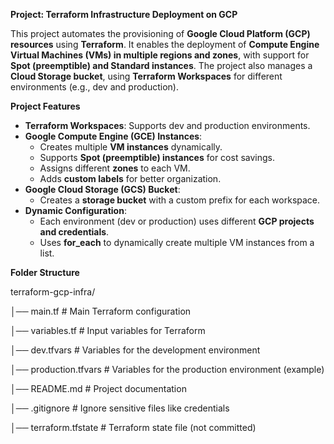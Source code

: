 **Project: Terraform Infrastructure Deployment on GCP**

This project automates the provisioning of **Google Cloud Platform (GCP) resources** using **Terraform**. It enables the deployment of **Compute Engine Virtual Machines (VMs) in multiple regions and zones**, with support for **Spot (preemptible) and Standard instances**. The project also manages a **Cloud Storage bucket**, using **Terraform Workspaces** for different environments (e.g., dev and production).

**Project Features**

- **Terraform Workspaces**: Supports dev and production environments.
- **Google Compute Engine (GCE) Instances**:
  - Creates multiple **VM instances** dynamically.
  - Supports **Spot (preemptible) instances** for cost savings.
  - Assigns different **zones** to each VM.
  - Adds **custom labels** for better organization.
- **Google Cloud Storage (GCS) Bucket**:
  - Creates a **storage bucket** with a custom prefix for each workspace.
- **Dynamic Configuration**:
  - Each environment (dev or production) uses different **GCP projects and credentials**.
  - Uses **for_each** to dynamically create multiple VM instances from a list.

**Folder Structure**

terraform-gcp-infra/

│── main.tf # Main Terraform configuration

│── variables.tf # Input variables for Terraform

│── dev.tfvars # Variables for the development environment

│── production.tfvars # Variables for the production environment (example)

│── README.md # Project documentation

│── .gitignore # Ignore sensitive files like credentials

│── terraform.tfstate # Terraform state file (not committed)
